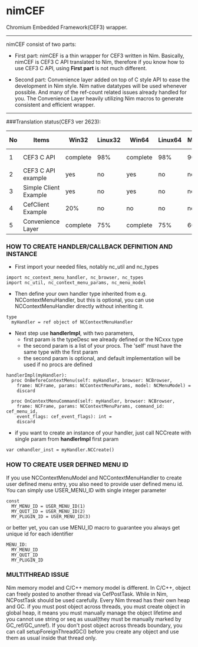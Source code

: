 


# nimCEF

Chromium Embedded Framework(CEF3) wrapper.

---

nimCEF consist of two parts:

* First part: nimCEF is a thin wrapper for CEF3 written in Nim.
Basically, nimCEF is CEF3 C API translated to Nim, therefore
if you know how to use CEF3 C API, using **First part** is not much different.

* Second part: Convenience layer added on top of C style API to ease
the development in Nim style. Nim native datatypes will be used whenever possible.
And many of the ref-count related issues already handled for you. 
The Convenience Layer heavily utilizing Nim macros to generate consistent and efficient wrapper.

---

###Translation status(CEF3 ver 2623):

| No | Items                 | Win32    | Linux32 | Win64    | Linux64 | Mac64    | Nim Ver       |
|----|-----------------------|----------|---------|----------|---------|----------|---------------|
| 1  | CEF3 C API            | complete | 98%     | complete | 98%     | 90%      | 0.13.0-0.14.0 |
| 2  | CEF3 C API example    | yes      | no      | yes      | no      | no       | 0.13.0-0.14.0 |
| 3  | Simple Client Example | yes      | no      | yes      | no      | no       | 0.13.0-0.14.0 |
| 4  | CefClient Example     | 20%      | no      | no       | no      | no       | 0.13.0-0.14.0 |
| 5  | Convenience Layer     | complete | 75%     | complete | 75%     | 60%      | 0.13.0-0.14.0 |


### HOW TO CREATE HANDLER/CALLBACK DEFINITION AND INSTANCE

* First import your needed files, notably nc_util and nc_types

```nimrod
import nc_context_menu_handler, nc_browser, nc_types
import nc_util, nc_context_menu_params, nc_menu_model
```

* Then define your own handler type inherited from e.g. NCContextMenuHandler, but this is optional, you can use NCContextMenuHandler directly without inheriting it.

```nimrod
type
  myHandler = ref object of NCContextMenuHandler
``` 
* Next step use **handlerImpl**, with two parameters,
	* first param is the typeDesc we already defined or the NCxxx type
	* the second param is a list of your procs. The 'self' must have the same type with the first param
  * the second param is optional, and default implementation will be used if no procs are defined
  
```nimrod
handlerImpl(myHandler):
  proc OnBeforeContextMenu(self: myHandler, browser: NCBrowser,
    frame: NCFrame, params: NCContextMenuParams, model: NCMenuModel) =
    discard
   
  proc OnContextMenuCommand(self: myHandler, browser: NCBrowser,
    frame: NCFrame, params: NCContextMenuParams, command_id: cef_menu_id,
    event_flags: cef_event_flags): int =
    discard
```

* if you want to create an instance of your handler, just call NCCreate with single param from **handlerImpl** first param
```nimrod
var cmhandler_inst = myHandler.NCCreate()
```

### HOW TO CREATE USER DEFINED MENU ID
If you use NCContextMenuModel and NCContextMenuHandler to create user defined menu entry, you also need
to provide user defined menu id. You can simply use USER_MENU_ID with single integer parameter

```nimrod
const
  MY_MENU_ID = USER_MENU_ID(1)
  MY_QUIT_ID = USER_MENU_ID(2)
  MY_PLUGIN_ID = USER_MENU_ID(3)
```

or better yet, you can use MENU_ID macro to guarantee you always get unique id for each identifier

```nimrod
MENU_ID:
  MY_MENU_ID
  MY_QUIT_ID
  MY_PLUGIN_ID
```

### MULTITHREAD ISSUE
Nim memory model and C/C++ memory model is different. In C/C++, object can freely posted to another thread via CefPostTask.
While in Nim, NCPostTask should be used carefully. Every Nim thread has their own heap and GC. if you must post object across
threads, you must create object in global heap, it means you must manually manage the object lifetime and you cannot use 
string or seq as usual(they must be manually marked by GC_ref/GC_unref). If you don't post object across threads boundary, 
you can call setupForeignThreadGC() before you create any object and use them as usual inside that thread only.